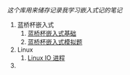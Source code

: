 *这个库用来储存记录我学习嵌入式记的笔记*
1. 蓝桥杯嵌入式
   1. [蓝桥杯嵌入式基础](./Blue.md)
   2. [蓝桥杯嵌入式模拟题](./BlueSimulation.md)
2. Linux
   1. [Linux IO 进程](./10_IO_process.md)
3. 
